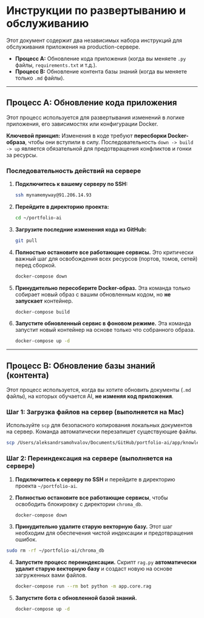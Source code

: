 # Инструкции по развертыванию и обслуживанию

Этот документ содержит два независимых набора инструкций для обслуживания приложения на production-сервере.

- **Процесс A:** Обновление кода приложения (когда вы меняете `.py` файлы, `requirements.txt` и т.д.).
- **Процесс B:** Обновление контента базы знаний (когда вы меняете только `.md` файлы).

---

## Процесс A: Обновление кода приложения

Этот процесс используется для развертывания изменений в логике приложения, его зависимостях или конфигурации Docker.

**Ключевой принцип:** Изменения в коде требуют **пересборки Docker-образа**, чтобы они вступили в силу. Последовательность `down -> build -> up` является обязательной для предотвращения конфликтов и гонки за ресурсы.

### Последовательность действий на сервере

1.  **Подключитесь к вашему серверу по SSH:**
    ```bash
    ssh mynamemyway@91.206.14.93
    ```

2.  **Перейдите в директорию проекта:**
    ```bash
    cd ~/portfolio-ai
    ```

3.  **Загрузите последние изменения кода из GitHub:**
    ```bash
    git pull
    ```

4.  **Полностью остановите все работающие сервисы.**
    Это критически важный шаг для освобождения всех ресурсов (портов, томов, сетей) перед сборкой.
    ```bash
    docker-compose down
    ```

5.  **Принудительно пересоберите Docker-образ.**
    Эта команда только собирает новый образ с вашим обновленным кодом, но **не запускает** контейнер.
    ```bash
    docker-compose build
    ```

6.  **Запустите обновленный сервис в фоновом режиме.**
    Эта команда запустит новый контейнер на основе только что собранного образа.
    ```bash
    docker-compose up -d
    ```

---

## Процесс B: Обновление базы знаний (контента)

Этот процесс используется, когда вы хотите обновить документы (`.md` файлы), на которых обучается AI, **не изменяя код приложения**.

### Шаг 1: Загрузка файлов на сервер (выполняется на Mac)

Используйте `scp` для безопасного копирования локальных документов на сервер. Команда автоматически перезапишет существующие файлы.

```bash
scp /Users/aleksandrsamohvalov/Documents/GitHub/portfolio-ai/app/knowledge_base/* mynamemyway@91.206.14.93:~/portfolio-ai/app/knowledge_base/
```

### Шаг 2: Переиндексация на сервере (выполняется на сервере)

1.  **Подключитесь к серверу по SSH** и перейдите в директорию проекта `~/portfolio-ai`.

2.  **Полностью остановите все работающие сервисы**, чтобы освободить блокировку с директории `chroma_db`.
    ```bash
    docker-compose down
    ```

3. **Принудительно удалите старую векторную базу.** Этот шаг необходим для обеспечения чистой индексации и предотвращения ошибок.

```bash
sudo rm -rf ~/portfolio-ai/chroma_db
```

4.  **Запустите процесс переиндексации.** Скрипт `rag.py` **автоматически удалит старую векторную базу** и создаст новую на основе загруженных вами файлов.
    ```bash
    docker-compose run --rm bot python -m app.core.rag
    ```

5.  **Запустите бота с обновленной базой знаний.**
    ```bash
    docker-compose up -d
    ```
